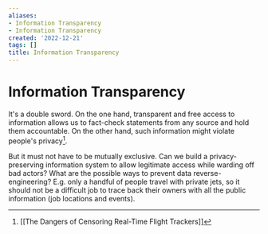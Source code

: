 ```yaml
---
aliases:
- Information Transparency
- Information Transparency
created: '2022-12-21'
tags: []
title: Information Transparency
---
```


# Information Transparency

It's a double sword. On the one hand, transparent and free access to information allows us to fact-check statements from any source and hold them accountable. On the other hand, such information might violate people's privacy[^1].

But it must not have to be mutually exclusive. Can we build a privacy-preserving information system to allow legitimate access while warding off bad actors? What are the possible ways to prevent data reverse-engineering? E.g. only a handful of people travel with private jets, so it should not be a difficult job to trace back their owners with all the public information (job locations and events).

[^1]: [[The Dangers of Censoring Real-Time Flight Trackers]]